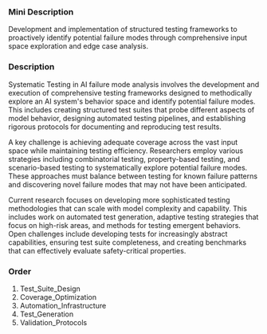 ### Mini Description

Development and implementation of structured testing frameworks to proactively identify potential failure modes through comprehensive input space exploration and edge case analysis.

### Description

Systematic Testing in AI failure mode analysis involves the development and execution of comprehensive testing frameworks designed to methodically explore an AI system's behavior space and identify potential failure modes. This includes creating structured test suites that probe different aspects of model behavior, designing automated testing pipelines, and establishing rigorous protocols for documenting and reproducing test results.

A key challenge is achieving adequate coverage across the vast input space while maintaining testing efficiency. Researchers employ various strategies including combinatorial testing, property-based testing, and scenario-based testing to systematically explore potential failure modes. These approaches must balance between testing for known failure patterns and discovering novel failure modes that may not have been anticipated.

Current research focuses on developing more sophisticated testing methodologies that can scale with model complexity and capability. This includes work on automated test generation, adaptive testing strategies that focus on high-risk areas, and methods for testing emergent behaviors. Open challenges include developing tests for increasingly abstract capabilities, ensuring test suite completeness, and creating benchmarks that can effectively evaluate safety-critical properties.

### Order

1. Test_Suite_Design
2. Coverage_Optimization
3. Automation_Infrastructure
4. Test_Generation
5. Validation_Protocols

